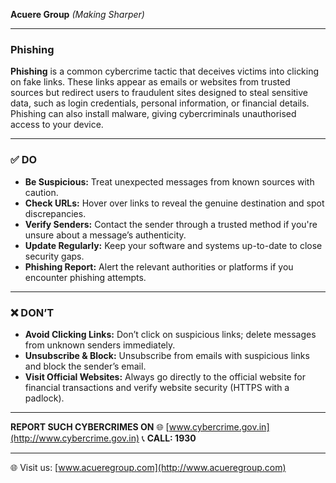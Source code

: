 **Acuere Group**
_(Making Sharper)_

---

### **Phishing**

**Phishing** is a common cybercrime tactic that deceives victims into clicking on fake links. These links appear as emails or websites from trusted sources but redirect users to fraudulent sites designed to steal sensitive data, such as login credentials, personal information, or financial details. Phishing can also install malware, giving cybercriminals unauthorised access to your device.

---

### ✅ DO

- **Be Suspicious:** Treat unexpected messages from known sources with caution.
- **Check URLs:** Hover over links to reveal the genuine destination and spot discrepancies.
- **Verify Senders:** Contact the sender through a trusted method if you're unsure about a message’s authenticity.
- **Update Regularly:** Keep your software and systems up-to-date to close security gaps.
- **Phishing Report:** Alert the relevant authorities or platforms if you encounter phishing attempts.

---

### ❌ DON’T

- **Avoid Clicking Links:** Don’t click on suspicious links; delete messages from unknown senders immediately.
- **Unsubscribe & Block:** Unsubscribe from emails with suspicious links and block the sender’s email.
- **Visit Official Websites:** Always go directly to the official website for financial transactions and verify website security (HTTPS with a padlock).

---

**REPORT SUCH CYBERCRIMES ON**
🌐 [www.cybercrime.gov.in](http://www.cybercrime.gov.in)
📞 **CALL: 1930**

---

🌐 Visit us: [www.acueregroup.com](http://www.acueregroup.com)

